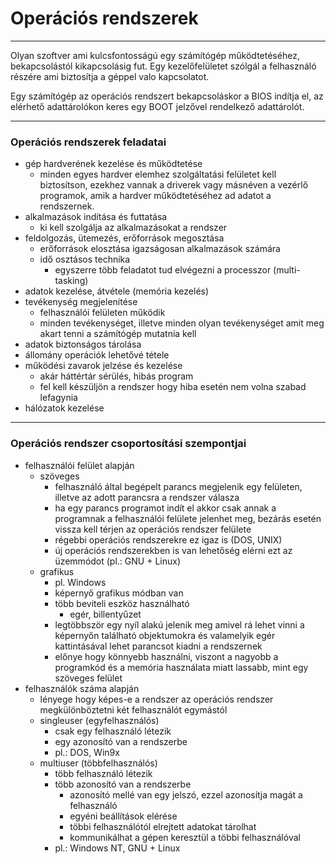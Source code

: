 # Operációs rendszerek
---

Olyan szoftver ami kulcsfontosságú egy számítógép működtetéséhez, bekapcsolástól kikapcsolásig fut. Egy kezelőfelületet szólgál a felhasználó részére ami biztosítja a géppel valo kapcsolatot.

Egy számítógép az operációs rendszert bekapcsoláskor a BIOS indítja el, az elérhető adattárolókon keres egy BOOT jelzővel rendelkező adattárolót.

---
### Operációs rendszerek feladatai

- gép hardverének kezelése és működtetése
	- minden egyes hardver elemhez szolgáltatási felületet kell biztosítson, ezekhez vannak a driverek vagy másnéven a vezérlő programok, amik a hardver működtetéséhez ad adatot a rendszernek.
- alkalmazások indítása és futtatása
	- ki kell szolgálja az alkalmazásokat a rendszer
- feldolgozás, ütemezés, erőforrások megosztása
	- erőforrások elosztása igazságosan alkalmazások számára
	- idő osztásos technika
		- egyszerre több feladatot tud elvégezni a processzor (multi-tasking)
- adatok kezelése, átvétele (memória kezelés)
- tevékenység megjelenítése
	- felhasználói felületen működik
	- minden tevékenységet, illetve minden olyan tevékenységet amit meg akart tenni a számítógép mutatnia kell
- adatok biztonságos tárolása
- állomány operációk lehetővé tétele
- működési zavarok jelzése és kezelése
	- akár háttértár sérülés, hibás program
	- fel kell készüljön a rendszer hogy hiba esetén nem volna szabad lefagynia
- hálózatok kezelése
---
### Operációs rendszer csoportosítási szempontjai

- felhasználói felület alapján
	- szöveges
		- felhasználó által begépelt parancs megjelenik egy felületen, illetve az adott parancsra a rendszer válasza
		- ha egy parancs programot indít el akkor csak annak a programnak a felhasználói felülete jelenhet meg, bezárás esetén vissza kell térjen az operációs rendszer felülete
		- régebbi operációs rendszerekre ez igaz is (DOS, UNIX)
		- új operációs rendszerekben is van lehetőség elérni ezt az üzemmódot (pl.: GNU + Linux)
	- grafikus
		- pl. Windows
		- képernyő grafikus módban van
		- több beviteli eszköz használható
			- egér, billentyűzet
		- legtöbbször egy nyíl alakú jelenik meg amivel rá lehet vinni a képernyőn található objektumokra és valamelyik egér kattintásával lehet parancsot kiadni a rendszernek
		- előnye hogy könnyebb használni, viszont a nagyobb a programkód és a memória használata miatt lassabb, mint egy szöveges felület
- felhasználók száma alapján
	- lényege hogy képes-e a rendszer az operációs rendszer megkülönböztetni két felhasználót egymástól
	- singleuser (egyfelhasználós)
		- csak egy felhasználó létezik
		- egy azonosító van a rendszerbe
		- pl.: DOS, Win9x
	- multiuser (többfelhasználós)
		- több felhasználó létezik
		- több azonosító van a rendszerbe
			- azonosító mellé van egy jelszó, ezzel azonosítja magát a felhasználó
			- egyéni beállítások elérése
			- többi felhasználótól elrejtett adatokat tárolhat
			- kommunikálhat a gépen keresztül a többi felhasználóval
		- pl.: Windows NT, GNU + Linux